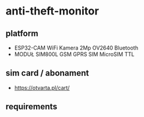# anti-theft-monitor

## platform
- ESP32-CAM WiFi Kamera 2Mp OV2640 Bluetooth
- MODUŁ SIM800L GSM GPRS SIM MicroSIM TTL

## sim card / abonament
- https://otvarta.pl/cart/

## requirements
